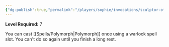 ```yaml
---
{"dg-publish":true,"permalink":"/players/sophie/invocations/sculptor-of-flesh/","noteIcon":""}
---
```


**Level Required:** 7  


You can cast [[Spells/Polymorph\|Polymorph]] once using a warlock spell slot. You can't do so again until you finish a long rest.